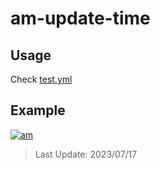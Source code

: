 # am-update-time

## Usage

Check [test.yml](.github/workflows/test.yml)

## Example

[![am][am-logo]][am-url]
> Last Update: 2023/07/17

[am-logo]:https://img.shields.io/badge/Apple%20Music-歌单-FA243C?logo=applemusic&logoColor=white&style=flat-square
[am-url]:https://music.apple.com/cn/playlist/just-my-favorite/pl.u-8aAVZglHWya2xM